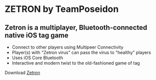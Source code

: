 # ZETRON by TeamPoseidon

## Zetron is a multiplayer, Bluetooth-connected native iOS tag game

* Connect to other players using Multipeer Connectivity
* Player(s) with "Zetron virus" can pass the virus to "healthy" players
* Uses iOS Core Bluetooth
* Interactive and modern twist to the old-fashioned game of tag

Download [Zetron](https://itunes.apple.com/vc/app/zetron/id1060650919?mt=8)
